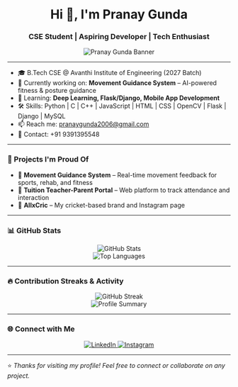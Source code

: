 <h1 align="center">Hi 👋, I'm Pranay Gunda</h1>
<h3 align="center">CSE Student | Aspiring Developer | Tech Enthusiast</h3>

<p align="center">
  <img src="https://github.com/pranaygunda06/blob/main/banner.png" alt="Pranay Gunda Banner" />
</p>

---

- 🎓 B.Tech CSE @ Avanthi Institute of Engineering (2027 Batch)  
- 🧠 Currently working on: **Movement Guidance System** – AI-powered fitness & posture guidance  
- 🌱 Learning: **Deep Learning, Flask/Django, Mobile App Development**  
- 🛠️ Skills: Python | C | C++ | JavaScript | HTML | CSS | OpenCV | Flask | Django | MySQL  
- 📫 Reach me: [pranaygunda2006@gmail.com](mailto:pranaygunda2006@gmail.com)  
- 📱 Contact: +91 9391395548  

---

### 🚀 Projects I'm Proud Of

- 🔬 **Movement Guidance System** – Real-time movement feedback for sports, rehab, and fitness  
- 🏫 **Tuition Teacher-Parent Portal** – Web platform to track attendance and interaction  
- 📱 **AllxCric** – My cricket-based brand and Instagram page  

---

### 📊 GitHub Stats

<p align="center">
  <img src="https://github-readme-stats.vercel.app/api?username=pranaygunda06&show_icons=true&theme=radical" alt="GitHub Stats" />
  <br/>
  <img src="https://github-readme-stats.vercel.app/api/top-langs/?username=pranaygunda06&layout=compact&theme=radical" alt="Top Languages" />
</p>

---

### 🔥 Contribution Streaks & Activity

<p align="center">
  <img src="https://github-readme-streak-stats.herokuapp.com/?user=pranaygunda06&theme=radical" alt="GitHub Streak" />
  <br/>
  <img src="https://github-profile-summary-cards.vercel.app/api/cards/profile-details?username=pranaygunda06&theme=radical" alt="Profile Summary" />
</p>

---

### 🌐 Connect with Me

<p align="center">
  <a href="https://www.linkedin.com/in/pranay-gunda-433093279">
    <img src="https://img.shields.io/badge/LinkedIn-blue?logo=linkedin&logoColor=white" alt="LinkedIn" />
  </a>
  <a href="https://www.instagram.com/allxcric">
    <img src="https://img.shields.io/badge/Instagram-E4405F?logo=instagram&logoColor=white" alt="Instagram" />
  </a>
</p>

---

⭐ *Thanks for visiting my profile! Feel free to connect or collaborate on any project.*
